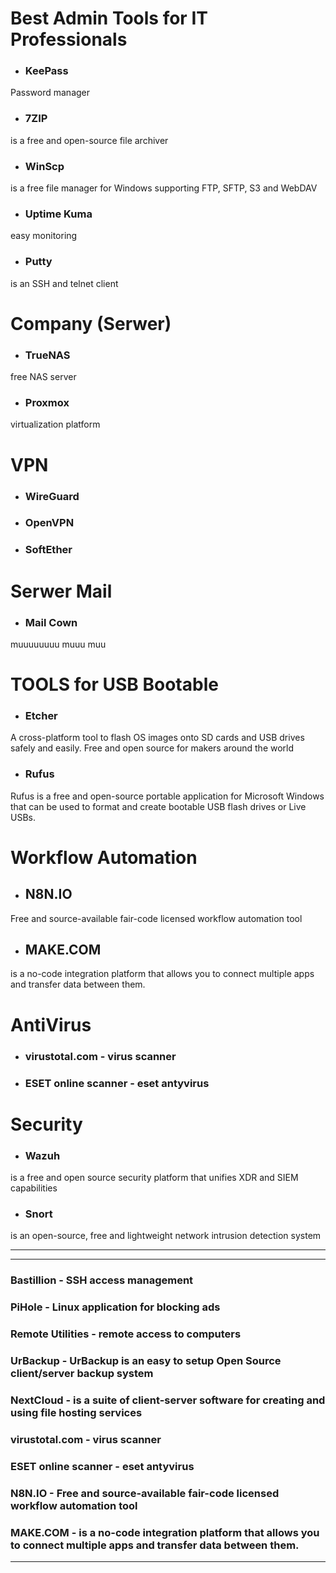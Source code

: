 # Best Admin Tools for IT Professionals 

* ### KeePass 
Password manager

* ### 7ZIP 
is a free and open-source file archiver

* ### WinScp 
is a free file manager for Windows supporting FTP, SFTP, S3 and WebDAV

* ### Uptime Kuma
easy monitoring

* ### Putty
is an SSH and telnet client

# Company (Serwer)

* ### TrueNAS 
free NAS server

* ### Proxmox
virtualization platform

# VPN

* ### WireGuard 

* ### OpenVPN 

* ### SoftEther 

# Serwer Mail

* ### Mail Cown 
muuuuuuuu muuu muu

# TOOLS for USB Bootable

* ### Etcher
A cross-platform tool to flash OS images onto SD cards and USB drives safely and easily. Free and open source for makers around the world

* ### Rufus
Rufus is a free and open-source portable application for Microsoft Windows that can be used to format and create bootable USB flash drives or Live USBs.

# Workflow Automation

* ## N8N.IO
Free and source-available fair-code licensed workflow automation tool

* ## MAKE.COM
 is a no-code integration platform that allows you to connect multiple apps and transfer data between them.

#  AntiVirus

* ### virustotal.com - virus scanner

* ### ESET online scanner - eset antyvirus

# Security

* ### Wazuh 
is a free and open source security platform that unifies XDR and SIEM capabilities

* ### Snort 
is an open-source, free and lightweight network intrusion detection system

---
---

### Bastillion - SSH access management

### PiHole - Linux application for blocking ads

### Remote Utilities - remote access to computers

### UrBackup - UrBackup is an easy to setup Open Source client/server backup system

### NextCloud - is a suite of client-server software for creating and using file hosting services

### virustotal.com - virus scanner
### ESET online scanner - eset antyvirus
### N8N.IO - Free and source-available fair-code licensed workflow automation tool
### MAKE.COM - is a no-code integration platform that allows you to connect multiple apps and transfer data between them.

---
